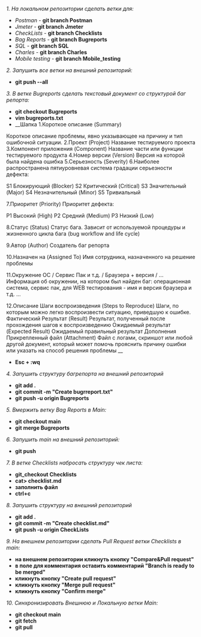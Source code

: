 _1. На локальном репозитории сделать ветки для:_
- _Postman_ - __git branch Postman__
- _Jmeter_ - __git branch Jmeter__
- _CheckLists_ - __git branch Checklists__
- _Bag Reports_ - __git branch Bugreports__
- _SQL_ - __git branch SQL__
- _Charles_ - __git branch Charles__
- _Mobile testing_ - __git branch Mobile_testing__

_2. Запушить все ветки на внешний репозиторий:_
- __git push --all__

_3. В ветке Bugreports сделать текстовый документ со структурой баг репорта:_ 
- __git checkout Bugreports__ 
- __vim bugreports.txt__
- __Шапка
1.Короткое описание (Summary)

Короткое описание проблемы, явно указывающее на причину и тип ошибочной ситуации.
2.Проект (Project)      Название тестируемого проекта
3.Компонент приложения (Component)      Название части или функции тестируемого продукта
4.Номер версии (Version)        Версия на которой была найдена ошибка
5.Серьезность (Severity)
6.Наиболее распространена пятиуровневая система градации серьезности дефекта:

S1 Блокирующий (Blocker)
S2 Критический (Critical)
S3 Значительный (Major)
S4 Незначительный (Minor)
S5 Тривиальный

7.Приоритет (Priority)
Приоритет дефекта:

P1 Высокий (High)
P2 Средний (Medium)
P3 Низкий (Low)

8.Статус (Status)       Статус бага. Зависит от используемой процедуры и жизненного цикла бага (bug workflow and life cycle)

9.Автор (Author)        Создатель баг репорта

10.Назначен на (Assigned To)    Имя сотрудника, назначенного на решение проблемы

11.Окружение
ОС / Сервис Пак и т.д. / Браузера + версия / ...        Информация об окружении, на котором был найден баг: операционная система, сервис пак, для WEB тестирования - имя и версия браузера и т.д.
...

12.Описание
Шаги воспроизведения (Steps to Reproduce)       Шаги, по которым можно легко воспроизвести ситуацию, приведшую к ошибке.
Фактический Результат (Result)  Результат, полученный после прохождения шагов к воспроизведению
Ожидаемый результат (Expected Result)   Ожидаемый правильный результат
Дополнения
Прикрепленный файл (Attachment) Файл с логами, скриншот или любой другой документ, который может помочь прояснить причину ошибки или указать на способ решения проблемы
__
- __Esc + :wq__  

_4. Запушить структуру багрепорта на внешний репозиторий_ 
- __git add .__   
- __git commit -m "Create bugrreport.txt"__
- __git push -u origin Bugreports__  

_5. Вмержить ветку Bag Reports в Main:_ 
- __git checkout main__
- __git merge Bugreports__  

_6. Запушить main на внешний репозиторий:_ 
- __git push__

_7. В ветке Checklists набросать структуру чек листа:_ 
- __git_checkout Checklists__
- __cat> checklist.md__
- __заполнить файл__
- __ctrl+c__  

_8. Запушить структуру на внешний репозиторий_
- __git add .__   
- __git commit -m "Create checklist.md"__
- __git push -u origin CheckLists__  

_9. На внешнем репозитории сделать Pull Request ветки Checklists в main:_
- __на внешнем репозитории кликнуть кнопку "Compare&Pull request"__
- __в поле для комментария оставить комментарий "Branch is ready to be merged"__
- __кликнуть кнопку "Create pull request"__
- __кликнуть кнопку "Merge pull request"__
- __кликнуть кнопку "Confirm merge"__  

_10. Синхронизировать Внешнюю и Локальную ветки Main:_
- __git checkout main__
- __git fetch__
- __git pull__
